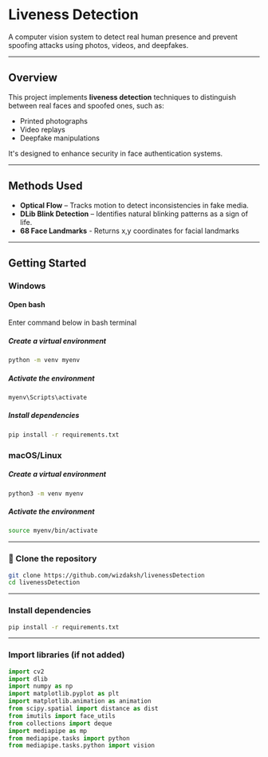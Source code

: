 # Liveness Detection

A computer vision system to detect real human presence and prevent spoofing attacks using photos, videos, and deepfakes.

---

## Overview

This project implements **liveness detection** techniques to distinguish between real faces and spoofed ones, such as:

- Printed photographs
- Video replays
- Deepfake manipulations

It's designed to enhance security in face authentication systems.

---

## Methods Used

- **Optical Flow** – Tracks motion to detect inconsistencies in fake media.
- **DLib Blink Detection** – Identifies natural blinking patterns as a sign of life.
- **68 Face Landmarks** - Returns x,y coordinates for facial landmarks
---

## Getting Started

### Windows

#### Open bash
Enter command below in bash terminal


##### Create a virtual environment
```bash
python -m venv myenv
```

##### Activate the environment
```bash
myenv\Scripts\activate
```

##### Install dependencies
```bash
pip install -r requirements.txt
```


### macOS/Linux

##### Create a virtual environment
```bash
python3 -m venv myenv
```

##### Activate the environment
```bash
source myenv/bin/activate
```

---

### 🔄 Clone the repository

```bash
git clone https://github.com/wizdaksh/livenessDetection
cd livenessDetection
```
---

### Install dependencies
```bash
pip install -r requirements.txt
```

---

### Import libraries (if not added)
```python
import cv2
import dlib
import numpy as np
import matplotlib.pyplot as plt
import matplotlib.animation as animation
from scipy.spatial import distance as dist
from imutils import face_utils
from collections import deque
import mediapipe as mp 
from mediapipe.tasks import python 
from mediapipe.tasks.python import vision
```
